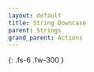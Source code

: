 ```yaml
---
layout: default
title: String Downcase
parent: Strings
grand_parent: Actions
---
```

{: .fs-6 .fw-300 }
